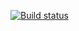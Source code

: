 [![Build status](https://ci.appveyor.com/api/projects/status/8tvvoudggyjijng8?svg=true)](https://ci.appveyor.com/project/vprozorov93/ajs-4-1)